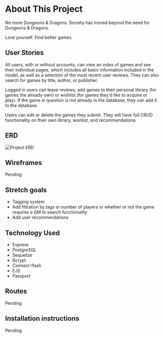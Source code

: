 # About This Project
No more Dungeons & Dragons. Society has moved beyond the need for Dungeons & Dragons.

Love yourself. Find better games.

## User Stories
All users, with or without accounts, can view an index of games and see their individual pages, which includes all basic information included in the model, as well as a selection of the most recent user reviews. They can also search for games by title, author, or publisher.

Logged in users can leave reviews, add games to their personal library (for games the already own) or wishlist (for games they'd like to acquire or play). If the game in question is not already in the database, they can add it to the database.

Users can edit or delete the games they submit. They will have full CRUD functionality on their own library, wishlist, and recommendations.

## ERD
![Project ERD](https://user-images.githubusercontent.com/65870863/132553316-cfe853a1-c200-4266-92c6-1de95565915d.png)

## Wireframes
Pending

## Stretch goals
- Tagging system
- Add filtration by tags or number of players or whether or not the game requires a GM to search functionality
- Add user recommendations

## Technology Used
- Express
- PostgreSQL
- Sequelize
- Bcrypt
- Connect-flash
- EJS
- Passport

## Routes
Pending

## Installation instructions
Pending